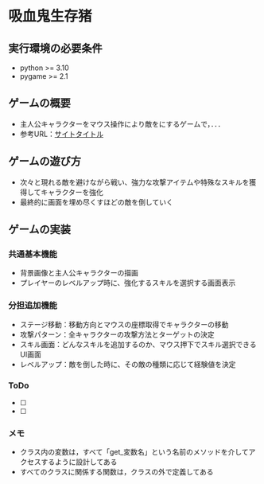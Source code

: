 # 吸血鬼生存猪
## 実行環境の必要条件
* python >= 3.10
* pygame >= 2.1

## ゲームの概要
* 主人公キャラクターをマウス操作により敵をにするゲームで，．．．
* 参考URL：[サイトタイトル](https://www.〇〇.com/)

## ゲームの遊び方
* 次々と現れる敵を避けながら戦い、強力な攻撃アイテムや特殊なスキルを獲得してキャラクターを強化
* 最終的に画面を埋め尽くすほどの敵を倒していく

## ゲームの実装
### 共通基本機能
* 背景画像と主人公キャラクターの描画
* プレイヤーのレベルアップ時に、強化するスキルを選択する画面表示

### 分担追加機能
* ステージ移動：移動方向とマウスの座標取得でキャラクターの移動
* 攻撃パターン：全キャラクターの攻撃方法とターゲットの決定
* スキル画面：どんなスキルを追加するのか、マウス押下でスキル選択できるUI画面
* レベルアップ：敵を倒した時に、その敵の種類に応じて経験値を決定

### ToDo
- [ ] 
- [ ] 

### メモ
* クラス内の変数は，すべて「get_変数名」という名前のメソッドを介してアクセスするように設計してある
* すべてのクラスに関係する関数は，クラスの外で定義してある
